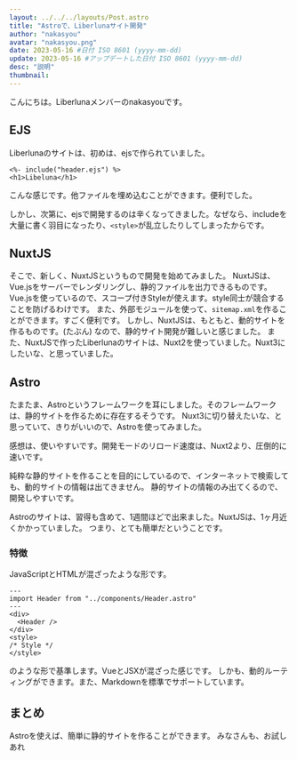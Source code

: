 ```yaml
---
layout: ../../../layouts/Post.astro
title: "Astroで、Liberlunaサイト開発"
author: "nakasyou"
avatar: "nakasyou.png"
date: 2023-05-16 #日付 ISO 8601 (yyyy-mm-dd)
update: 2023-05-16 #アップデートした日付 ISO 8601 (yyyy-mm-dd)
desc: "説明"
thumbnail: 
---
```

こんにちは。Liberlunaメンバーのnakasyouです。
## EJS
Liberlunaのサイトは、初めは、ejsで作られていました。
```ejs
<%- include("header.ejs") %>
<h1>Libeluna</h1>
```
こんな感じです。他ファイルを埋め込むことができます。便利でした。

しかし、次第に、ejsで開発するのは辛くなってきました。なぜなら、includeを大量に書く羽目になったり、`<style>`が乱立したりしてしまったからです。
## NuxtJS
そこで、新しく、NuxtJSというもので開発を始めてみました。
NuxtJSは、Vue.jsをサーバーでレンダリングし、静的ファイルを出力できるものです。
Vue.jsを使っているので、スコープ付きStyleが使えます。style同士が競合することを防げるわけです。
また、外部モジュールを使って、`sitemap.xml`を作ることができます。すごく便利です。
しかし、NuxtJSは、もともと、動的サイトを作るものです。(たぶん)
なので、静的サイト開発が難しいと感じました。
また、NuxtJSで作ったLiberlunaのサイトは、Nuxt2を使っていました。Nuxt3にしたいな、と思っていました。
## Astro
たまたま、Astroというフレームワークを耳にしました。そのフレームワークは、静的サイトを作るために存在するそうです。
Nuxt3に切り替えたいな、と思っていて、きりがいいので、Astroを使ってみました。

感想は、使いやすいです。開発モードのリロード速度は、Nuxt2より、圧倒的に速いです。

純粋な静的サイトを作ることを目的にしているので、インターネットで検索しても、動的サイトの情報は出てきません。
静的サイトの情報のみ出てくるので、開発しやすいです。

Astroのサイトは、習得も含めて、1週間ほどで出来ました。NuxtJSは、1ヶ月近くかかっていました。
つまり、とても簡単だということです。

### 特徴
JavaScriptとHTMLが混ざったような形です。
```astro
---
import Header from "../components/Header.astro"
---
<div>
  <Header />
</div>
<style>
/* Style */
</style>
```
のような形で基準します。VueとJSXが混ざった感じです。
しかも、動的ルーティングができます。また、Markdownを標準でサポートしています。
## まとめ
Astroを使えば、簡単に静的サイトを作ることができます。
みなさんも、お試しあれ
